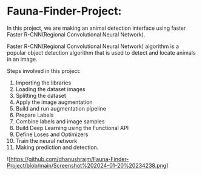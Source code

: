 # Fauna-Finder-Project:
  In this project, we are making an animal detection interface using faster Faster R-CNN(Regional Convolutional Neural Network). 

  Faster R-CNN(Regional Convolutional Neural Network) algorithm is a popular object detection algorithm that is used to detect and locate animals in an image. 
  
Steps involved in this project:

1. Importing the libraries
2. Loading the dataset images
3. Splitting the dataset
4. Apply the image augmentation
5. Build and run augmentation pipeline
6. Prepare Labels
7. Combine labels and image samples
8. Build Deep Learning using the Functional API
9. Define Loses and Optimizers
10. Train the neural network
11. Making prediction and detection.

![https://github.com/dhanushrajm/Fauna-Finder-Project/blob/main/Screenshot%202024-01-20%20234238.png]
